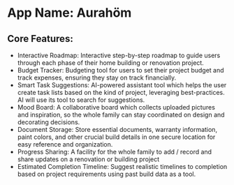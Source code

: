 # **App Name**: Aurahöm

## Core Features:

- Interactive Roadmap: Interactive step-by-step roadmap to guide users through each phase of their home building or renovation project.
- Budget Tracker: Budgeting tool for users to set their project budget and track expenses, ensuring they stay on track financially.
- Smart Task Suggestions: AI-powered assistant tool which helps the user create task lists based on the kind of project, leveraging best-practices. AI will use its tool to search for suggestions.
- Mood Board: A collaborative board which collects uploaded pictures and inspiration, so the whole family can stay coordinated on design and decorating decisions.
- Document Storage: Store essential documents, warranty information, paint colors, and other crucial build details in one secure location for easy reference and organization.
- Progress Sharing: A facility for the whole family to add / record and share updates on a renovation or building project
- Estimated Completion Timeline: Suggest realistic timelines to completion based on project requirements using past build data as a tool.